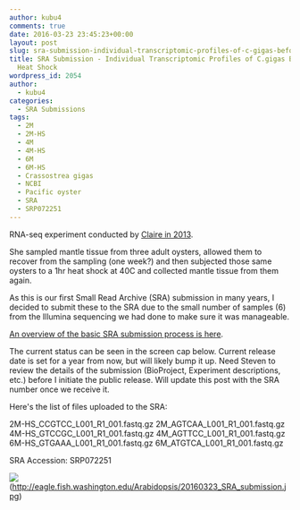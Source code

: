```yaml
---
author: kubu4
comments: true
date: 2016-03-23 23:45:23+00:00
layout: post
slug: sra-submission-individual-transcriptomic-profiles-of-c-gigas-before-after-heat-shock
title: SRA Submission - Individual Transcriptomic Profiles of C.gigas Before & After
  Heat Shock
wordpress_id: 2054
author:
  - kubu4
categories:
  - SRA Submissions
tags:
  - 2M
  - 2M-HS
  - 4M
  - 4M-HS
  - 6M
  - 6M-HS
  - Crassostrea gigas
  - NCBI
  - Pacific oyster
  - SRA
  - SRP072251
---
```


RNA-seq experiment conducted by [Claire in 2013](https://claireeolson.blogspot.com/).

She sampled mantle tissue from three adult oysters, allowed them to recover from the sampling (one week?) and then subjected those same oysters to a 1hr heat shock at 40C and collected mantle tissue from them again.

As this is our first Small Read Archive (SRA) submission in many years, I decided to submit these to the SRA due to the small number of samples (6) from the Illumina sequencing we had done to make sure it was manageable.

[An overview of the basic SRA submission process is here](https://robertslab.github.io/sams-notebook/2016-03-23-data-management-sra-submission-overview.html).

The current status can be seen in the screen cap below. Current release date is set for a year from now, but will likely bump it up. Need Steven to review the details of the submission (BioProject, Experiment descriptions, etc.) before I initiate the public release. Will update this post with the SRA number once we receive it.

Here's the list of files uploaded to the SRA:

2M-HS_CCGTCC_L001_R1_001.fastq.gz
2M_AGTCAA_L001_R1_001.fastq.gz
4M-HS_GTCCGC_L001_R1_001.fastq.gz
4M_AGTTCC_L001_R1_001.fastq.gz
6M-HS_GTGAAA_L001_R1_001.fastq.gz
6M_ATGTCA_L001_R1_001.fastq.gz

SRA Accession: SRP072251

![](https://eagle.fish.washington.edu/Arabidopsis/20160323_SRA_submission.jpg)(http://eagle.fish.washington.edu/Arabidopsis/20160323_SRA_submission.jpg)
